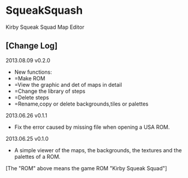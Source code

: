SqueakSquash
============

Kirby Squeak Squad  Map Editor




[Change Log]
------------

2013.08.09 v0.2.0

- New functions:
- =Make ROM
- =View the graphic and det of maps in detail
- =Change the library of steps
- =Delete steps
- =Rename,copy or delete backgrounds,tiles or palettes



2013.06.26 v0.1.1

- Fix the error caused by missing file when opening a USA ROM.


2013.06.25 v0.1.0

- A simple viewer of the maps, the backgrounds, the textures and the palettes of a ROM.


[The "ROM" above means the game ROM "Kirby Squeak Squad"]
